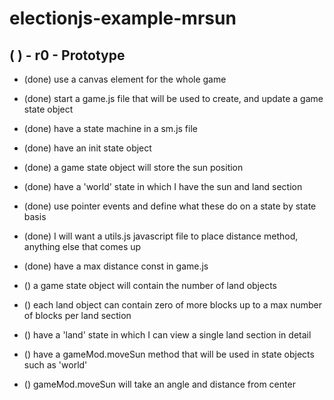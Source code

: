 # electionjs-example-mrsun




## (  ) - r0 - Prototype
* (done) use a canvas element for the whole game
* (done) start a game.js file that will be used to create, and update a game state object
* (done) have a state machine in a sm.js file
* (done) have an init state object
* (done) a game state object will store the sun position
* (done) have a 'world' state in which I have the sun and land section
* (done) use pointer events and define what these do on a state by state basis
* (done) I will want a utils.js javascript file to place distance method, anything else that comes up
* (done) have a max distance const in game.js

* () a game state object will contain the number of land objects
* () each land object can contain zero of more blocks up to a max number of blocks per land section
* () have a 'land' state in which I can view a single land section in detail




* () have a gameMod.moveSun method that will be used in state objects such as 'world'
* () gameMod.moveSun will take an angle and distance from center
